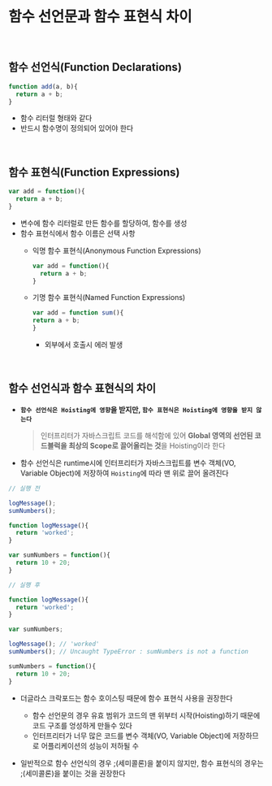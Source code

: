 # 함수 선언문과 함수 표현식 차이
<br>

## 함수 선언식(Function Declarations)
``` javascript
function add(a, b){
  return a + b;
}
```
* 함수 리터럴 형태와 같다
* 반드시 함수명이 정의되어 있어야 한다
<br>

## 함수 표현식(Function Expressions)
``` javascript
var add = function(){
  return a + b;
}
```
* 변수에 함수 리터럴로 만든 함수를 할당하여, 함수를 생성
* 함수 표현식에서 함수 이름은 선택 사항
  * 익명 함수 표현식(Anonymous Function Expressions)
    ```  javascript
    var add = function(){
      return a + b;
    }
    ```
  * 기명 함수 표현식(Named Function Expressions)
  
      ```  javascript
    var add = function sum(){
      return a + b;
    }
    ```
      * 외부에서 호출시 에러 발생
<br>

## 함수 선언식과 함수 표현식의 차이
* **`함수 선언식은 Hoisting에 영향`을 받지만, `함수 표현식은 Hoisting에 영향을 받지 않는다`**

  > 인터프리터가 자바스크립트 코드를 해석함에 있어 **Global 영역의 선언된 코드블럭을 최상의 Scope로 끌어올리는 것**을 Hoisting이라 한다
* 함수 선언식은 runtime시에 인터프리터가 자바스크립트를 변수 객체(VO, Variable Object)에 저장하여 `Hoisting`에 따라 맨 위로 끌어 올려진다
``` javascript
// 실행 전

logMessage();
sumNumbers();

function logMessage(){
  return 'worked';
}

var sumNumbers = function(){
  return 10 + 20;
}
```

``` javascript
// 실행 후

function logMessage(){
  return 'worked';
}

var sumNumbers;

logMessage(); // 'worked'
sumNumbers(); // Uncaught TypeError : sumNumbers is not a function

sumNumbers = function(){
  return 10 + 20;
}
```
* 더글라스 크락포드는 함수 호이스팅 때문에 함수 표현식 사용을 권장한다

  * 함수 선언문의 경우 유효 범위가 코드의 맨 위부터 시작(Hoisting)하기 때문에 코드 구조를 엉성하게 만들수 있다
  * 인터프리터가 너무 많은 코드를 변수 객체(VO, Variable Object)에 저장하므로 어플리케이션의 성능이 저하될 수 
* 일반적으로 함수 선언식의 경우 ;(세미콜론)을 붙이지 않지만, 함수 표현식의 경우는 ;(세미콜론)을 붙이는 것을 권장한다


